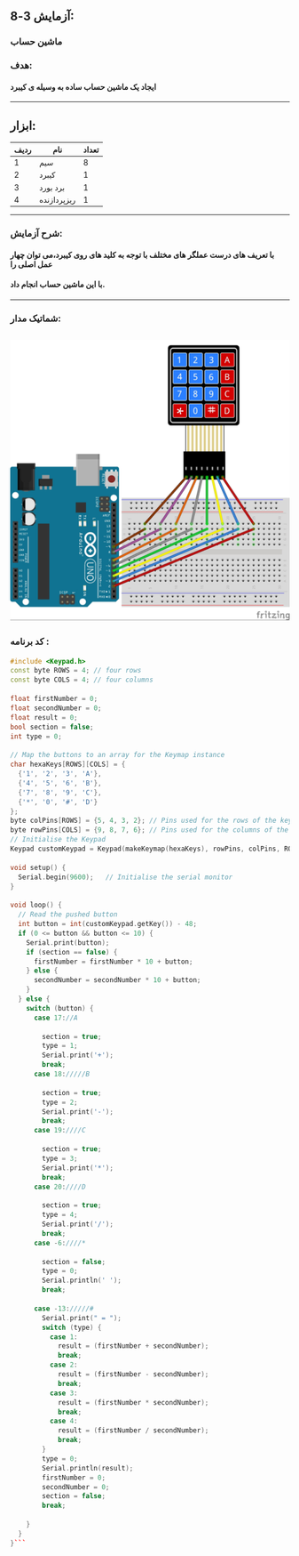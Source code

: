 ## آزمایش 3-8:
###  ماشین حساب
### هدف:
#### ایجاد یک ماشین حساب ساده به وسیله ی کیبرد
---
## ابزار:

|ردیف|نام|تعداد|
|----|----|----|
|1|سیم|8|
|2|کیبرد|1|
|3|برد بورد|1|
|4|ریزپردازنده|1|
---
### شرح آزمایش:
#### با تعریف های درست عملگر های مختلف با توجه به کلید های روی کیبرد،می توان چهار عمل اصلی را
#### با این ماشین حساب انجام داد.
---
### شماتیک مدار:
![](/media/shemakeypad.jpg)
---


### کد برنامه :
```cpp
#include <Keypad.h>
const byte ROWS = 4; // four rows 
const byte COLS = 4; // four columns

float firstNumber = 0;
float secondNumber = 0;
float result = 0;
bool section = false;
int type = 0;

// Map the buttons to an array for the Keymap instance
char hexaKeys[ROWS][COLS] = {
  {'1', '2', '3', 'A'},
  {'4', '5', '6', 'B'},
  {'7', '8', '9', 'C'},
  {'*', '0', '#', 'D'}
};
byte colPins[ROWS] = {5, 4, 3, 2}; // Pins used for the rows of the keypad
byte rowPins[COLS] = {9, 8, 7, 6}; // Pins used for the columns of the keypad
// Initialise the Keypad
Keypad customKeypad = Keypad(makeKeymap(hexaKeys), rowPins, colPins, ROWS, COLS);

void setup() {
  Serial.begin(9600);   // Initialise the serial monitor
}

void loop() {
  // Read the pushed button
  int button = int(customKeypad.getKey()) - 48;
  if (0 <= button && button <= 10) {
    Serial.print(button);
    if (section == false) {
      firstNumber = firstNumber * 10 + button;
    } else {
      secondNumber = secondNumber * 10 + button;
    }
  } else {
    switch (button) {
      case 17://A

        section = true;
        type = 1;
        Serial.print('+');
        break;
      case 18://///B

        section = true;
        type = 2;
        Serial.print('-');
        break;
      case 19:////C

        section = true;
        type = 3;
        Serial.print('*');
        break;
      case 20:////D

        section = true;
        type = 4;
        Serial.print('/');
        break;
      case -6:////*

        section = false;
        type = 0;
        Serial.println(' ');
        break;

      case -13://///#
        Serial.print(" = ");
        switch (type) {
          case 1:
            result = (firstNumber + secondNumber);
            break;
          case 2:
            result = (firstNumber - secondNumber);
            break;
          case 3:
            result = (firstNumber * secondNumber);
            break;
          case 4:
            result = (firstNumber / secondNumber);
            break;
        }
        type = 0;
        Serial.println(result);
        firstNumber = 0;
        secondNumber = 0;
        section = false;
        break;

    }
  }
}```
